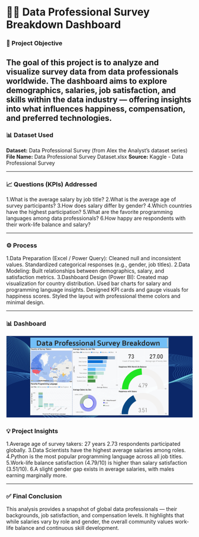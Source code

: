 # 👩‍💻 Data Professional Survey Breakdown Dashboard
### **📌 Project Objective**

The goal of this project is to analyze and visualize survey data from data professionals worldwide.
The dashboard aims to explore demographics, salaries, job satisfaction, and skills within the data industry — offering insights into what influences happiness, compensation, and preferred technologies.
---

### **📊 Dataset Used**
**Dataset:**  Data Professional Survey (from Alex the Analyst’s dataset series)
**File Name:** Data Professional Survey Dataset.xlsx
**Source:** Kaggle - Data Professional Survey

---

### **📈 Questions (KPIs) Addressed**

1.What is the average salary by job title?
2.What is the average age of survey participants?
3.How does salary differ by gender?
4.Which countries have the highest participation?
5.What are the favorite programming languages among data professionals?
6.How happy are respondents with their work-life balance and salary?

---

### **⚙️ Process**

1.Data Preparation (Excel / Power Query):
Cleaned null and inconsistent values.
Standardized categorical responses (e.g., gender, job titles).
2.Data Modeling:
Built relationships between demographics, salary, and satisfaction metrics.
3.Dashboard Design (Power BI):
Created map visualization for country distribution.
Used bar charts for salary and programming language insights.
Designed KPI cards and gauge visuals for happiness scores.
Styled the layout with professional theme colors and minimal design.

---

### **📊 Dashboard**
![Data Professional Survey Breakdown Dashboard](Screenshot%202025-10-17%20155645.png)

### **💡 Project Insights**

1.Average age of survey takers: 27 years
2.73 respondents participated globally.
3.Data Scientists have the highest average salaries among roles.
4.Python is the most popular programming language across all job titles.
5.Work-life balance satisfaction (4.79/10) is higher than salary satisfaction (3.51/10).
6.A slight gender gap exists in average salaries, with males earning marginally more.

---
### **✅ Final Conclusion**

This analysis provides a snapshot of global data professionals — their backgrounds, job satisfaction, and compensation levels.
It highlights that while salaries vary by role and gender, the overall community values work-life balance and continuous skill development.
